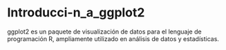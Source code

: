 # Introducci-n_a_ggplot2
ggplot2 es un paquete de visualización de datos para el lenguaje de programación R, ampliamente utilizado en análisis de datos y estadísticas. 
